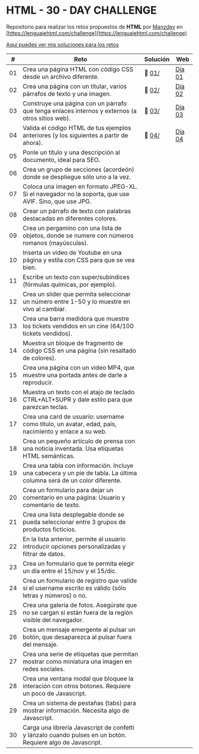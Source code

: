 # HTML - 30 - DAY CHALLENGE

Repositorio para realizar los retos propuestos de **HTML** por [Manzdev](https://github.com/ManzDev) en [https://lenguajehtml.com/challenge](https://lenguajehtml.com/challenge)

[Aquí puedes ver mis soluciones para los retos](https://murquisdev.github.io/HTML-30-day-challenge/)


| #  | Reto                                                                                                                  | Solución          | Web |
|----|-----------------------------------------------------------------------------------------------------------------------|-------------------|-----|
| 01 | Crea una página HTML con código CSS desde un archivo diferente.                                                       | 📁 [01/](/dia01/) |[Día 01](https://murquisdev.github.io/HTML-30-day-challenge/dia01/index.html) |
| 02 | Crea una página con un titular, varios párrafos de texto y una imagen.                                                | 📁 [02/](/dia02/) |[Día 02](https://murquisdev.github.io/HTML-30-day-challenge/dia02/index.html) |
| 03 | Construye una página con un párrafo que tenga enlaces internos y externos (a otros sitios web).                       | 📁 [03/](/dia03/) |[Día 03](https://murquisdev.github.io/HTML-30-day-challenge/dia03/index.html) |
| 04 | Valida el código HTML de tus ejemplos anteriores (y los siguientes a partir de ahora).                                | 📁 [04/](/dia04/) |[Día 04](https://murquisdev.github.io/HTML-30-day-challenge/dia04/index.html) |
| 05 | Ponle un título y una descripción al documento, ideal para SEO.                                                       |                |
| 06 | Crea un grupo de secciones (acordeón) donde se despliegue sólo uno a la vez.                                          |                |
| 07 | Coloca una imagen en formato JPEG-XL. Si el navegador no la soporta, que use AVIF. Sino, que use JPG.                 |                |
| 08 | Crear un párrafo de texto con palabras destacadas en diferentes colores.                                              |                |
| 09 | Crea un pergamino con una lista de objetos, donde se numere con números romanos (mayúsculas).                         |                |
| 10 | Inserta un video de Youtube en una página y estila con CSS para que se vea bien.                                      |                |
| 11 | Escribe un texto con super/subíndices (fórmulas químicas, por ejemplo).                                               |                |
| 12 | Crea un slider que permita seleccionar un número entre 1-50 y lo muestre en vivo al cambiar.                          |                |
| 13 | Crea una barra medidora que muestre los tickets vendidos en un cine (64/100 tickets vendidos).                        |                |
| 14 | Muestra un bloque de fragmento de código CSS en una página (sin resaltado de colores).                                |                |
| 15 | Crea una página con un video MP4, que muestre una portada antes de darle a reproducir.                                |                |
| 16 | Muestra un texto con el atajo de teclado CTRL+ALT+SUPR y dale estilo para que parezcan teclas.                        |                |
| 17 | Crea una card de usuario: username como título, un avatar, edad, país, nacimiento y enlace a su web.                  |                |
| 18 | Crea un pequeño artículo de prensa con una noticia inventada. Usa etiquetas HTML semánticas.                          |                |
| 19 | Crea una tabla con información. Incluye una cabecera y un pie de tabla. La última columna será de un color diferente. |                |
| 20 | Crea un formulario para dejar un comentario en una página: Usuario y comentario de texto.                             |                |
| 21 | Crea una lista desplegable donde se pueda seleccionar entre 3 grupos de productos ficticios.                          |                |
| 22 | En la lista anterior, permite al usuario introducir opciones personalizadas y filtrar de datos.                       |                |
| 23 | Crea un formulario que te permita elegir un día entre el 15/nov y el 15/dic.                                          |                |
| 24 | Crea un formulario de registro que valide si el username escrito es válido (sólo letras y números) o no.              |                |
| 25 | Crea una galería de fotos. Asegúrate que no se cargan si están fuera de la región visible del navegador.              |                |
| 26 | Crea un mensaje emergente al pulsar un botón, que desaparezca al pulsar fuera del mensaje.                            |                |
| 27 | Crea una serie de etiquetas que permitan mostrar como miniatura una imagen en redes sociales.                         |                |
| 28 | Crea una ventana modal que bloquee la interación con otros botones. Requiere un poco de Javascript.                   |                |
| 29 | Crea un sistema de pestañas (tabs) para mostrar información. Necesita algo de Javascript.                             |                |
| 30 | Carga una librería Javascript de confetti y lánzalo cuando pulses en un botón. Requiere algo de Javascript.           |                |